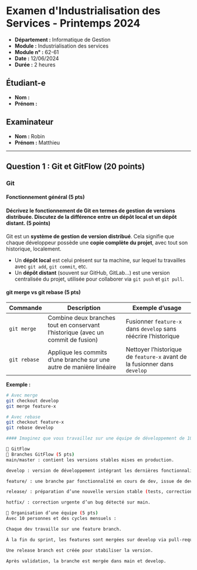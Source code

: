 # Examen d'Industrialisation des Services - Printemps 2024

- **Département :** Informatique de Gestion  
- **Module :** Industrialisation des services  
- **Module n° :** 62-61  
- **Date :** 12/06/2024  
- **Durée :** 2 heures  

## Étudiant-e

- **Nom :**  
- **Prénom :**  

## Examinateur

- **Nom :** Robin  
- **Prénom :** Matthieu  

---

## Question 1 : Git et GitFlow (20 points)

### Git

#### Fonctionnement général (5 pts)
#### Décrivez le fonctionnement de Git en termes de gestion de versions distribuée. Discutez de la différence entre un dépôt local et un dépôt distant. (5 points)

Git est un **système de gestion de version distribué**. Cela signifie que chaque développeur possède une **copie complète du projet**, avec tout son historique, localement.  
- Un **dépôt local** est celui présent sur ta machine, sur lequel tu travailles avec `git add`, `git commit`, etc.  
- Un **dépôt distant** (souvent sur GitHub, GitLab…) est une version centralisée du projet, utilisée pour collaborer via `git push` et `git pull`.

#### git merge vs git rebase (5 pts)

| Commande     | Description | Exemple d’usage |
|--------------|-------------|------------------|
| `git merge`  | Combine deux branches tout en conservant l’historique (avec un commit de fusion) | Fusionner `feature-x` dans `develop` sans réécrire l’historique |
| `git rebase` | Applique les commits d’une branche sur une autre de manière linéaire | Nettoyer l’historique de `feature-x` avant de la fusionner dans `develop` |

**Exemple :**
```bash
# Avec merge
git checkout develop
git merge feature-x

# Avec rebase
git checkout feature-x
git rebase develop

#### Imaginez que vous travaillez sur une équipe de développement de 10 personnes avec des cycles de release mensuels. Détaillez comment vous gérerez les branches et les versions en utilisant GitFlow, en tenant compte des pull-requests et des revues de code. 

🔹 GitFlow
🔸 Branches GitFlow (5 pts)
main/master : contient les versions stables mises en production.

develop : version de développement intégrant les dernières fonctionnalités.

feature/ : une branche par fonctionnalité en cours de dev, issue de develop.

release/ : préparation d’une nouvelle version stable (tests, corrections…).

hotfix/ : correction urgente d’un bug détecté sur main.

🔸 Organisation d’une équipe (5 pts)
Avec 10 personnes et des cycles mensuels :

Chaque dev travaille sur une feature branch.

À la fin du sprint, les features sont mergées sur develop via pull-request + code review.

Une release branch est créée pour stabiliser la version.

Après validation, la branche est mergée dans main et develop.
